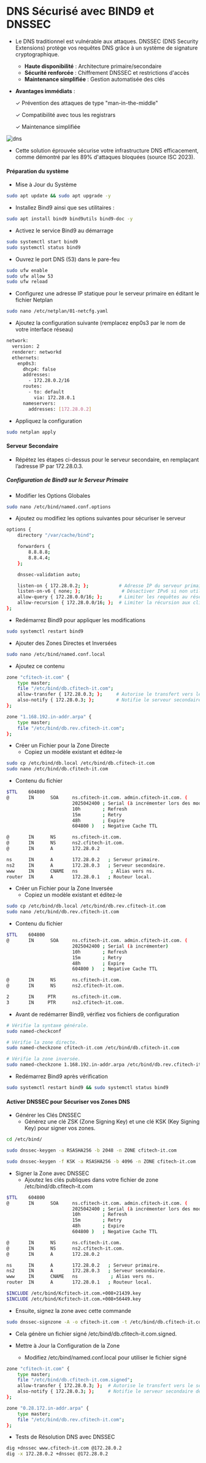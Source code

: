 # DNS Sécurisé avec BIND9 et DNSSEC

- Le DNS traditionnel est vulnérable aux attaques. DNSSEC (DNS Security Extensions) protège vos requêtes DNS grâce à un système de signature cryptographique.

  - **Haute disponibilité** : Architecture primaire/secondaire
  - **Sécurité renforcée** : Chiffrement DNSSEC et restrictions d'accès
  - **Maintenance simplifiée** : Gestion automatisée des clés

- **Avantages immédiats** :

  ✓ Prévention des attaques de type "man-in-the-middle"

  ✓ Compatibilité avec tous les registrars

  ✓ Maintenance simplifiée

![dns](/assets/dnsssec.png)

- Cette solution éprouvée sécurise votre infrastructure DNS efficacement, comme démontré par les 89% d'attaques bloquées (source ISC 2023).

#### Préparation du système

- Mise à Jour du Système

```sh
sudo apt update && sudo apt upgrade -y
```

- Installez Bind9 ainsi que ses utilitaires :

```sh
sudo apt install bind9 bind9utils bind9-doc -y
```

- Activez le service Bind9 au démarrage

```sh
sudo systemctl start bind9
sudo systemctl status bind9
```

- Ouvrez le port DNS (53) dans le pare-feu

```sh
sudo ufw enable
sudo ufw allow 53
sudo ufw reload
```

- Configurez une adresse IP statique pour le serveur primaire en éditant le fichier Netplan

```sh
sudo nano /etc/netplan/01-netcfg.yaml
```

- Ajoutez la configuration suivante (remplacez enp0s3 par le nom de votre interface réseau)

```sh
network:
  version: 2
  renderer: networkd
  ethernets:
    enp0s3:
      dhcp4: false
      addresses:
        - 172.28.0.2/16
      routes:
        - to: default
          via: 172.28.0.1
      nameservers:
        addresses: [172.28.0.2]
```

- Appliquez la configuration

```sh
sudo netplan apply
```

#### Serveur Secondaire

- Répétez les étapes ci-dessus pour le serveur secondaire, en remplaçant l’adresse IP par 172.28.0.3.

##### Configuration de Bind9 sur le Serveur Primaire

- Modifier les Options Globales

```sh
sudo nano /etc/bind/named.conf.options
```

- Ajoutez ou modifiez les options suivantes pour sécuriser le serveur

```sh
options {
    directory "/var/cache/bind";

    forwarders {
        8.8.8.8;
        8.8.4.4;
    };

    dnssec-validation auto;

    listen-on { 172.28.0.2; };           # Adresse IP du serveur primaire.
    listen-on-v6 { none; };               # Désactiver IPv6 si non utilisé.
    allow-query { 172.28.0.0/16; };      # Limiter les requêtes au réseau local.
    allow-recursion { 172.28.0.0/16; };  # Limiter la récursion aux clients internes.
};
```

- Redémarrez Bind9 pour appliquer les modifications

```sh
sudo systemctl restart bind9
```

- Ajouter des Zones Directes et Inversées

```sh
sudo nano /etc/bind/named.conf.local
```

- Ajoutez ce contenu

```sh
zone "cfitech-it.com" {
    type master;
    file "/etc/bind/db.cfitech-it.com";
    allow-transfer { 172.28.0.3; };     # Autorise le transfert vers le serveur secondaire.
    also-notify { 172.28.0.3; };        # Notifie le serveur secondaire des mises à jour.
};

zone "1.168.192.in-addr.arpa" {
    type master;
    file "/etc/bind/db.rev.cfitech-it.com";
};
```

- Créer un Fichier pour la Zone Directe
  - Copiez un modèle existant et éditez-le

```sh
sudo cp /etc/bind/db.local /etc/bind/db.cfitech-it.com
sudo nano /etc/bind/db.cfitech-it.com
```

- Contenu du fichier

```sh
$TTL    604800
@       IN      SOA     ns.cfitech-it.com. admin.cfitech-it.com. (
                        2025042400 ; Serial (à incrémenter lors des modifications)
                        10h        ; Refresh
                        15m        ; Retry
                        48h        ; Expire
                        604800 )   ; Negative Cache TTL

@       IN      NS      ns.cfitech-it.com.
@       IN      NS      ns2.cfitech-it.com.
@       IN      A       172.28.0.2

ns      IN      A       172.28.0.2   ; Serveur primaire.
ns2     IN      A       172.28.0.3   ; Serveur secondaire.
www     IN      CNAME   ns            ; Alias vers ns.
router  IN      A       172.28.0.1   ; Routeur local.
```

- Créer un Fichier pour la Zone Inversée
  - Copiez un modèle existant et éditez-le

```sh
sudo cp /etc/bind/db.local /etc/bind/db.rev.cfitech-it.com
sudo nano /etc/bind/db.rev.cfitech-it.com
```

- Contenu du fichier

```sh
$TTL    604800
@       IN      SOA     ns.cfitech-it.com. admin.cfitech-it.com. (
                        2025042400 ; Serial (à incrémenter)
                        10h        ; Refresh
                        15m        ; Retry
                        48h        ; Expire
                        604800 )   ; Negative Cache TTL

@       IN      NS      ns.cfitech-it.com.
@       IN      NS      ns2.cfitech-it.com.

2       IN     PTR      ns.cfitech-it.com.
3       IN     PTR      ns2.cfitech-it.com.
```

- Avant de redémarrer Bind9, vérifiez vos fichiers de configuration

```sh
# Vérifie la syntaxe générale.
sudo named-checkconf

# Vérifie la zone directe.
sudo named-checkzone cfitech-it.com /etc/bind/db.cfitech-it.com

# Vérifie la zone inversée.
sudo named-checkzone 1.168.192.in-addr.arpa /etc/bind/db.rev.cfitech-it.com
```

- Redémarrez Bind9 après vérification

```sh
sudo systemctl restart bind9 && sudo systemctl status bind9
```

#### Activer DNSSEC pour Sécuriser vos Zones DNS

- Générer les Clés DNSSEC
  - Générez une clé ZSK (Zone Signing Key) et une clé KSK (Key Signing Key) pour signer vos zones.

```sh
cd /etc/bind/

sudo dnssec-keygen -a RSASHA256 -b 2048 -n ZONE cfitech-it.com          # ZSK Key

sudo dnssec-keygen -f KSK -a RSASHA256 -b 4096 -n ZONE cfitech-it.com   # KSK Key
```

- Signer la Zone avec DNSSEC
  - Ajoutez les clés publiques dans votre fichier de zone /etc/bind/db.cfitech-it.com

```sh
$TTL    604800
@       IN      SOA     ns.cfitech-it.com. admin.cfitech-it.com. (
                        2025042400 ; Serial (à incrémenter lors des modifications)
                        10h        ; Refresh
                        15m        ; Retry
                        48h        ; Expire
                        604800 )   ; Negative Cache TTL

@       IN      NS      ns.cfitech-it.com.
@       IN      NS      ns2.cfitech-it.com.
@       IN      A       172.28.0.2

ns      IN      A       172.28.0.2   ; Serveur primaire.
ns2     IN      A       172.28.0.3   ; Serveur secondaire.
www     IN      CNAME   ns            ; Alias vers ns.
router  IN      A       172.28.0.1   ; Routeur local.

$INCLUDE /etc/bind/Kcfitech-it.com.+008+21439.key
$INCLUDE /etc/bind/Kcfitech-it.com.+008+56449.key
```

- Ensuite, signez la zone avec cette commande

```sh
sudo dnssec-signzone -A -o cfitech-it.com -t /etc/bind/db.cfitech-it.com
```

- Cela génère un fichier signé /etc/bind/db.cfitech-it.com.signed.

- Mettre à Jour la Configuration de la Zone
  - Modifiez /etc/bind/named.conf.local pour utiliser le fichier signé

```sh
zone "cfitech-it.com" {
    type master;
    file "/etc/bind/db.cfitech-it.com.signed";
    allow-transfer { 172.28.0.3; };  # Autorise le transfert vers le serveur secondaire.
    also-notify { 172.28.0.3; };     # Notifie le serveur secondaire des mises à jour.
};

zone "0.28.172.in-addr.arpa" {
    type master;
    file "/etc/bind/db.rev.cfitech-it.com";
};
```

- Tests de Résolution DNS avec DNSSEC

```sh
dig +dnssec www.cfitech-it.com @172.28.0.2
dig -x 172.28.0.2 +dnssec @172.28.0.2
```
